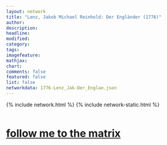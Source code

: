 ```yaml
---
layout: network
title: "Lenz, Jakob Michael Reinhold: Der Engländer (1776)"
author:
description:
headline:
modified:
category:
tags: 
imagefeature: 
mathjax: 
chart: 
comments: false
featured: false
list: false
networkdata: 1776-Lenz_Jak-Der_Englae.json
---
```

{% include network.html %}
{% include network-static.html %}
<div class="row">
  <div class="small-5 small-centered columns"><a href="/matrix423"><h1>follow me to the matrix</h1></a>
</div>
</div>

